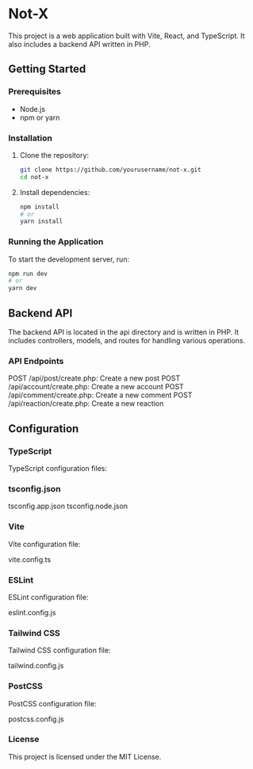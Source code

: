 # Not-X

This project is a web application built with Vite, React, and TypeScript. It also includes a backend API written in PHP.

## Getting Started

### Prerequisites

- Node.js
- npm or yarn

### Installation

1. Clone the repository:

   ```sh
   git clone https://github.com/yourusername/not-x.git
   cd not-x
   ```

2. Install dependencies:
   ```sh
   npm install
   # or
   yarn install
   ```

### Running the Application

To start the development server, run:

```sh
npm run dev
# or
yarn dev
```

## Backend API

The backend API is located in the api directory and is written in PHP. It includes controllers, models, and routes for handling various operations.

### API Endpoints

POST /api/post/create.php: Create a new post
POST /api/account/create.php: Create a new account
POST /api/comment/create.php: Create a new comment
POST /api/reaction/create.php: Create a new reaction

## Configuration

### TypeScript

TypeScript configuration files:

### tsconfig.json

tsconfig.app.json
tsconfig.node.json

### Vite

Vite configuration file:

vite.config.ts

### ESLint

ESLint configuration file:

eslint.config.js

### Tailwind CSS

Tailwind CSS configuration file:

tailwind.config.js

### PostCSS

PostCSS configuration file:

postcss.config.js

### License

This project is licensed under the MIT License.

